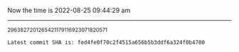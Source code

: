 Now the time is 2022-08-25 09:44:29 am

---

<small>2963827201265421179116923071820571</small>

```txt
Latest commit SHA is: fed4fe0f70c2f4515a656b5b3ddf6a324f0b4700
```
